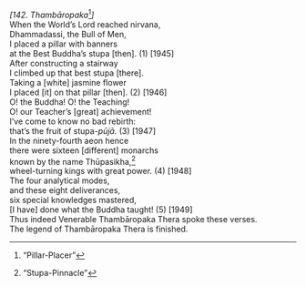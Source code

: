 *\[142. Thambāropaka*[^1]*\]*  
When the World’s Lord reached nirvana,  
Dhammadassi, the Bull of Men,  
I placed a pillar with banners  
at the Best Buddha’s stupa \[then\]. (1) \[1945\]  
After constructing a stairway  
I climbed up that best stupa \[there\].  
Taking a \[white\] jasmine flower  
I placed \[it\] on that pillar \[then\]. (2) \[1946\]  
O! the Buddha! O! the Teaching!  
O! our Teacher’s \[great\] achievement!  
I’ve come to know no bad rebirth:  
that’s the fruit of stupa-*pūjā.* (3) \[1947\]  
In the ninety-fourth aeon hence  
there were sixteen \[different\] monarchs  
known by the name Thūpasikha,[^2]  
wheel-turning kings with great power. (4) \[1948\]  
The four analytical modes,  
and these eight deliverances,  
six special knowledges mastered,  
\[I have\] done what the Buddha taught! (5) \[1949\]  
Thus indeed Venerable Thambāropaka Thera spoke these verses.  
The legend of Thambāropaka Thera is finished.  
[^1]: “Pillar-Placer”  
[^2]: “Stupa-Pinnacle”
